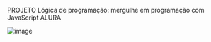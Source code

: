PROJETO  Lógica de programação: mergulhe em programação com JavaScript ALURA

![image](https://github.com/user-attachments/assets/1ae9830b-f432-4d9b-b894-d1dc95f7521a)

